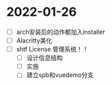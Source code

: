 # 2022-01-26
 - [ ] arch安装后的动作都加入installer
 - [ ] Alacritty美化
 - [ ] shtf License 管理系统！！
   - [ ] 设计信息结构
   - [ ] 实施
   - [ ] 建立spb和vuedemo分支